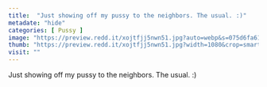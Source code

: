 ```yaml
---
title:  "Just showing off my pussy to the neighbors. The usual. :)"
metadate: "hide"
categories: [ Pussy ]
image: "https://preview.redd.it/xojtfjj5nwn51.jpg?auto=webp&s=075d6fa61f5bb493cbf07a1c8aa4a97479ce4bc1"
thumb: "https://preview.redd.it/xojtfjj5nwn51.jpg?width=1080&crop=smart&auto=webp&s=bf961bb9210e66f7f952f1a8117b14088fd80cd7"
visit: ""
---
```

Just showing off my pussy to the neighbors. The usual. :)
